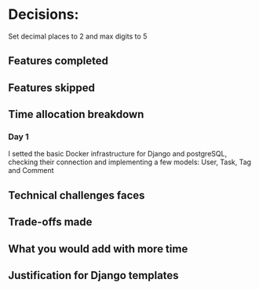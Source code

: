 # Decisions:
Set decimal places to 2 and max digits to 5

## Features completed

## Features skipped

## Time allocation breakdown

### Day 1
I setted the basic Docker infrastructure for Django and postgreSQL, checking their connection and implementing a few models: User, Task, Tag and Comment

## Technical challenges faces

## Trade-offs made

## What you would add with more time

## Justification for Django templates